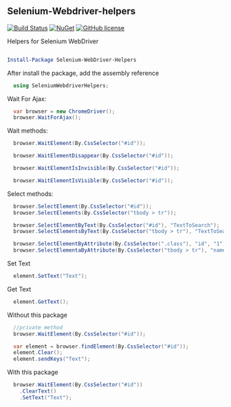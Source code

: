 ## Selenium-Webdriver-helpers

[![Build Status](https://img.shields.io/appveyor/ci/douglasPinheiro/Selenium-Webdriver-helpers.svg?style=flat-square)](https://ci.appveyor.com/project/douglasPinheiro/Selenium-Webdriver-helpers/)
[![NuGet](https://img.shields.io/nuget/v/Nuget.Core.svg?style=flat-square)](https://www.nuget.org/packages/Selenium-WebDriver-Helpers/2.2.0)
[![GitHub license](https://img.shields.io/github/license/mashape/apistatus.svg?style=flat-square)](http://opensource.org/licenses/MIT)

Helpers for Selenium WebDriver

```powershell

Install-Package Selenium-WebDriver-Helpers
```

After install the package, add the assembly reference

```c#
  using SeleniumWebdriverHelpers;
```

Wait For Ajax:
```c#
  var browser = new ChromeDriver();
  browser.WaitForAjax();
```

Wait methods:
```c#
  browser.WaitElement(By.CssSelector("#id"));

  browser.WaitElementDisappear(By.CssSelector("#id"));

  browser.WaitElementIsInvisible(By.CssSelector("#id"));

  browser.WaitElementIsVisible(By.CssSelector("#id"));
```

Select methods:
```c#
  browser.SelectElement(By.CssSelector("#id"));
  browser.SelectElements(By.CssSelector("tbody > tr"));

  browser.SelectElementByText(By.CssSelector("#id"), "TextToSearch");
  browser.SelectElementsByText(By.CssSelector("tbody > tr"), "TextToSearch");

  browser.SelectElementByAttribute(By.CssSelector(".class"), "id", "1");
  browser.SelectElementaByAttribute(By.CssSelector("tbody > tr"), "name", "douglas");
```

Set Text
```c#
  element.SetText("Text");
```

Get Text
```c#
  element.GetText();
```

Without this package
```c#
  //private method
  browser.WaitElement(By.CssSelector("#id"));

  var element = browser.findElement(By.CssSelector("#id"));
  element.Clear();
  element.sendKeys("Text");
```

With this package
```c#
  browser.WaitElement(By.CssSelector("#id"))
    .ClearText()
    .SetText("Text");
```
